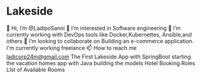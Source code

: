 # Lakeside
👋 Hi, I’m @LadipoSanni
👀 I’m interested in Software engineering
🌱 I’m currently working with DevOps tools like Docker,Kubernettes, Ansible,and others
💞️ I’m looking to collaborate on Building an e-commerce application.
I'm currently working freelance
📫 How to reach me ladicorp24m@gmail.com
The First Lakeside App with SpringBoot
starting the vacation homes app with Java
building the models
Hotel Booking Roles
LIst of Available Rooms
